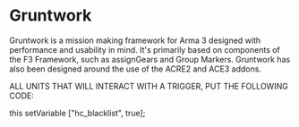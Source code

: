 # Gruntwork
Gruntwork is a mission making framework for Arma 3 designed with performance and usability in mind. It's primarily based on components of the F3 Framework, such as assignGears and Group Markers. Gruntwork has also been designed around the use of the ACRE2 and ACE3 addons.

ALL UNITS THAT WILL INTERACT WITH A TRIGGER, PUT THE FOLLOWING CODE:

this setVariable ["hc_blacklist", true];
